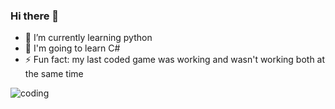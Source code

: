 ### Hi there 👋

<!--
**nickless37/nickless37** is a ✨ _special_ ✨ repository because its `README.md` (this file) appears on your GitHub profile.
-->
- 🌱 I’m currently learning python
- 🤔 I'm going to learn C#
- ⚡ Fun fact: my last coded game was working and wasn't working both at the same time 

![coding](https://github.com/nickless37/nickless37/assets/137786976/05f72bdb-8883-455a-9fd8-25b664d30aa1)

